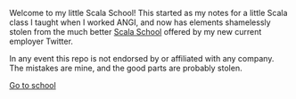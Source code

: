 Welcome to my little Scala School!  This started as my notes for a little Scala class I taught when I worked ANGI, and now has elements shamelessly stolen from the much better [Scala School](https://twitter.github.io/scala_school/) offered by my new current employer Twitter.

In any event this repo is not endorsed by or affiliated with any company.  The mistakes are mine, and the good parts are probably stolen.  

[Go to school](https://ryandavidhartman.github.io/ScalaSchool/)
